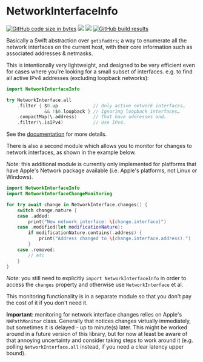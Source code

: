 # NetworkInterfaceInfo

[![GitHub code size in bytes](https://img.shields.io/github/languages/code-size/wadetregaskis/NetworkInterfaceInfo.svg)]()
[![](https://img.shields.io/endpoint?url=https%3A%2F%2Fswiftpackageindex.com%2Fapi%2Fpackages%2Fwadetregaskis%2FNetworkInterfaceInfo%2Fbadge%3Ftype%3Dplatforms)](https://swiftpackageindex.com/wadetregaskis/NetworkInterfaceInfo)
[![](https://img.shields.io/endpoint?url=https%3A%2F%2Fswiftpackageindex.com%2Fapi%2Fpackages%2Fwadetregaskis%2FNetworkInterfaceInfo%2Fbadge%3Ftype%3Dswift-versions)](https://swiftpackageindex.com/wadetregaskis/NetworkInterfaceInfo)
[![GitHub build results](https://github.com/wadetregaskis/NetworkInterfaceInfo/actions/workflows/swift.yml/badge.svg)](https://github.com/wadetregaskis/NetworkInterfaceInfo/actions/workflows/swift.yml)

Basically a Swift abstraction over `getifaddrs`; a way to enumerate all the network interfaces on the current host, with their core information such as associated addresses & netmasks.

This is intentionally very lightweight, and designed to be very efficient even for cases where you're looking for a small subset of interfaces.  e.g. to find all active IPv4 addresses (excluding loopback networks):

```swift
import NetworkInterfaceInfo

try NetworkInterface.all
    .filter { $0.up             // Only active network interfaces…
              && !$0.loopback } // Ignoring loopback interfaces…
    .compactMap(\.address)      // That have addresses and…
    .filter(\.isIPv4)           // Use IPv4.
```

See the [documentation](https://swiftpackageindex.com/wadetregaskis/NetworkInterfaceInfo/main/documentation/networkinterfaceinfo) for more details.

There is also a second module which allows you to monitor for changes to network interfaces, as shown in the example below.

_Note_: this additional module is currently only implemented for platforms that have Apple's Network package available (i.e. Apple's platforms, not Linux or Windows).

```swift
import NetworkInterfaceInfo
import NetworkInterfaceChangeMonitoring

for try await change in NetworkInterface.changes() {
    switch change.nature {
    case .added:
        print("New network interface: \(change.interface)")
    case .modified(let modificationNature):
        if modificationNature.contains(.address) {
            print("Address changed to \(change.interface.address).")
        }
    case .removed:
        // etc
    }
}
```

_Note_: you still need to explicitly `import NetworkInterfaceInfo` in order to access the `changes` property and otherwise use `NetworkInterface` et al.

This monitoring functionality is in a separate module so that you don't pay the cost of it if you don't need it.

**Important**:  monitoring for network interface changes relies on Apple's `NWPathMonitor` class.  Generally that notices changes virtually immediately, but sometimes it is delayed - up to minute(s) later.  This might be worked around in a future version of this library, but for now at least be aware of that annoying uncertainty and consider taking steps to work around it (e.g. polling `NetworkInterface.all` instead, if you need a clear latency upper bound).
